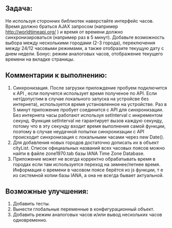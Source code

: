 ## Задача:
Не используя сторонних библиотек наверстайте интерфейс часов. Время должно браться AJAX запросом (например ​ http://worldtimeapi.org/​ ) и время от времени должно синхронизироваться (например раз в 5 минут). Добавьте возможность выбора между несколькими городами (2-3 города), переключения между 24/12 часовыми режимами, а также отобразите текущую дату с днем недели. 
Бонус: режим аналоговых часов, отображение текущего времени на вкладке страницы. 


## Комментарии к выполнению:
1. Синхронизация. После загрузки прилождение пробуем подключится к API , если получется использует время полученое по API. Если нет(допустим в случае локального запуска на устройсве без интернета), используется время установленное на устройстве.  Раз в 5 минут приложение пробует соединится с API для синхронизации. Без интернета часы работают используя setInterval с инкрементом секунд.  Функция setInterval не гарантирует вызов каждую секунду, потому что в эту секунду входит время выполнения самой функции, поэтому в случае неудачной попытки синхронизации с API происходит синхронизация с локальными часами через new Date(). 
2. Для добавления новых городов достаточно дописать их в объект cityList. Список официальных названий всех часовых поясов можно найти в файле zone1970.tab базы IANA Time Zone Database. 
3. Приложение может не всегда корректно обрабатывать время в городах если там используется переход на зимнее/летнее время. Информация о времени в часовом поясе берётся из js функции, т е из системной копии базы IANA, а она не всегда бывает актуальной.

## Возможные улучшения:
1. Добавить тесты.
2. Вынести глобальные переменные в конфигурационный объект.
3. Добавить режим аналоговых часов и/или вывод нескольких часов одновременно.





